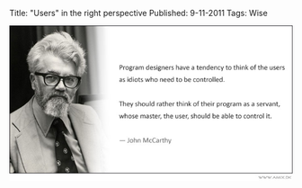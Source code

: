 Title: "Users" in the right perspective
Published: 9-11-2011
Tags: Wise

![John McCarthy On Users](/static/0e003-users_as_idiots.jpg)
